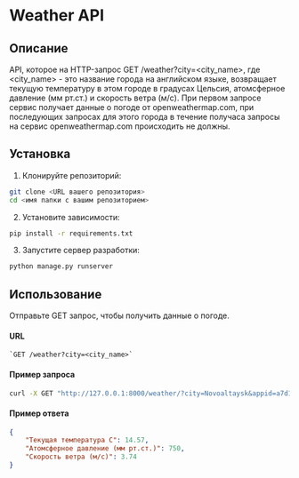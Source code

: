 # Weather API

## Описание

API, которое на HTTP-запрос GET /weather?city=<city_name>, где <city_name> - это название города на английском языке, возвращает текущую температуру в этом городе в градусах Цельсия, атомсферное давление (мм рт.ст.) и скорость ветра (м/c). При первом запросе сервис получает данные о погоде от openweathermap.com, при последующих запросах для этого города в течение получаса запросы на сервис openweathermap.com происходить не должны.

## Установка

1. Клонируйте репозиторий:

```sh
git clone <URL вашего репозитория>
cd <имя папки с вашим репозиторием>
```

2. Установите зависимости:

```sh
pip install -r requirements.txt
```

3. Запустите сервер разработки:

```sh
python manage.py runserver
```

## Использование

Отправьте GET запрос, чтобы получить данные о погоде.

#### URL

```http
`GET /weather?city=<city_name>`
```

#### Пример запроса

```sh
curl -X GET "http://127.0.0.1:8000/weather/?city=Novoaltaysk&appid=a7d16af0e62316b4e1f2772a75c66e57"
```

#### Пример ответа

```json
{
    "Текущая температура С": 14.57,
    "Атомсферное давление (мм рт.ст.)": 750,
    "Скорость ветра (м/c)": 3.74
}
```